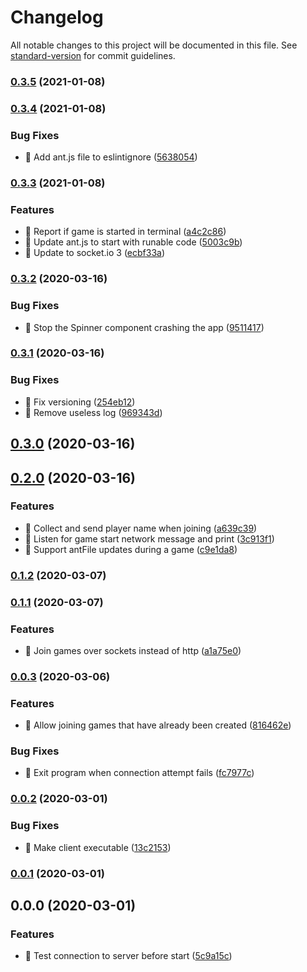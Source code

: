 # Changelog

All notable changes to this project will be documented in this file. See [standard-version](https://github.com/conventional-changelog/standard-version) for commit guidelines.

### [0.3.5](https://github.com/jonpepler/ant-party-client/compare/v0.3.4...v0.3.5) (2021-01-08)

### [0.3.4](https://github.com/jonpepler/ant-party-client/compare/v0.3.3...v0.3.4) (2021-01-08)


### Bug Fixes

* 🐛 Add ant.js file to eslintignore ([5638054](https://github.com/jonpepler/ant-party-client/commit/5638054bf68a76319a55303ece3b8ad876384ea6))

### [0.3.3](https://github.com/jonpepler/ant-party-client/compare/v0.3.2...v0.3.3) (2021-01-08)


### Features

* 🎸 Report if game is started in terminal ([a4c2c86](https://github.com/jonpepler/ant-party-client/commit/a4c2c86cd3a2ff627d48bbb1cccfc7637a681ea1))
* 🎸 Update ant.js to start with runable code ([5003c9b](https://github.com/jonpepler/ant-party-client/commit/5003c9ba3fac15428c0f4bd35f438b7aad1750f6))
* 🎸 Update to socket.io 3 ([ecbf33a](https://github.com/jonpepler/ant-party-client/commit/ecbf33a999a7963179258b0b6eaa63f034ca5b7c))

### [0.3.2](https://github.com/jonpepler/ant-party-client/compare/v0.3.1...v0.3.2) (2020-03-16)


### Bug Fixes

* 🐛 Stop the Spinner component crashing the app ([9511417](https://github.com/jonpepler/ant-party-client/commit/95114178df8bef87986286921d80ce0864faf9d8))

### [0.3.1](https://github.com/jonpepler/ant-party-client/compare/v0.3.0...v0.3.1) (2020-03-16)


### Bug Fixes

* 🐛 Fix versioning ([254eb12](https://github.com/jonpepler/ant-party-client/commit/254eb12f744c7434383f2546781a17fb8872f92a))
* 🐛 Remove useless log ([969343d](https://github.com/jonpepler/ant-party-client/commit/969343d88ea5cefda4d5f448cf97f8cd6f3067d8))

## [0.3.0](https://github.com/jonpepler/ant-party-client/compare/v0.2.0...v0.3.0) (2020-03-16)

## [0.2.0](https://github.com/jonpepler/ant-party-client/compare/v0.1.2...v0.2.0) (2020-03-16)


### Features

* 🎸 Collect and send player name when joining ([a639c39](https://github.com/jonpepler/ant-party-client/commit/a639c398d4972603bd070a1c096b2187ac671d67))
* 🎸 Listen for game start network message and print ([3c913f1](https://github.com/jonpepler/ant-party-client/commit/3c913f1f32736f1cefeb4e661d0bd0fcdb4bb8e0))
* 🎸 Support antFile updates during a game ([c9e1da8](https://github.com/jonpepler/ant-party-client/commit/c9e1da82c900ab0beae740bfcf3d8ace5c46e265))

### [0.1.2](https://github.com/jonpepler/ant-party-client/compare/v0.1.1...v0.1.2) (2020-03-07)

### [0.1.1](https://github.com/jonpepler/ant-party-client/compare/v0.0.3...v0.1.1) (2020-03-07)


### Features

* 🎸 Join games over sockets instead of http ([a1a75e0](https://github.com/jonpepler/ant-party-client/commit/a1a75e0e5396770c8a855336025974c9e6473c87))

### [0.0.3](https://github.com/jonpepler/ant-party-client/compare/v0.0.2...v0.0.3) (2020-03-06)


### Features

* 🎸 Allow joining games that have already been created ([816462e](https://github.com/jonpepler/ant-party-client/commit/816462e7f614c759f34e6fc1379c5b4616248ddd))


### Bug Fixes

* 🐛 Exit program when connection attempt fails ([fc7977c](https://github.com/jonpepler/ant-party-client/commit/fc7977c68d1297fb24218eee2a692ec7264a6f2b))

### [0.0.2](https://github.com/jonpepler/ant-party-client/compare/v0.0.1...v0.0.2) (2020-03-01)


### Bug Fixes

* 🐛 Make client executable ([13c2153](https://github.com/jonpepler/ant-party-client/commit/13c2153cfaf6261e26e11e8a8427de5a7a3e1805))

### [0.0.1](https://github.com/jonpepler/ant-party-client/compare/v0.0.0...v0.0.1) (2020-03-01)

## 0.0.0 (2020-03-01)


### Features

* 🎸 Test connection to server before start ([5c9a15c](https://github.com/jonpepler/ant-party-client/commit/5c9a15cb137a314e3b8f43bcc59eac5d0abf3019))
